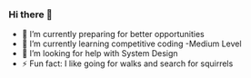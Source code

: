 ### Hi there 👋
- 🔭 I’m currently preparing for better opportunities
- 🌱 I’m currently learning competitive coding -Medium Level
- 🤔 I’m looking for help with System Design
- ⚡ Fun fact: I like going for walks and search for squirrels

<!--
**yaminikosaraju/yaminikosaraju** is a ✨ _special_ ✨ repository because its `README.md` (this file) appears on your GitHub profile.

Here are some ideas to get you started:

- 🔭 I’m currently working on ...
- 🌱 I’m currently learning ...
- 👯 I’m looking to collaborate on ...
- 🤔 I’m looking for help with ...
- 💬 Ask me about ...
- 📫 How to reach me: ...
- 😄 Pronouns: ...
⚡ Fun fact: ...
-->
